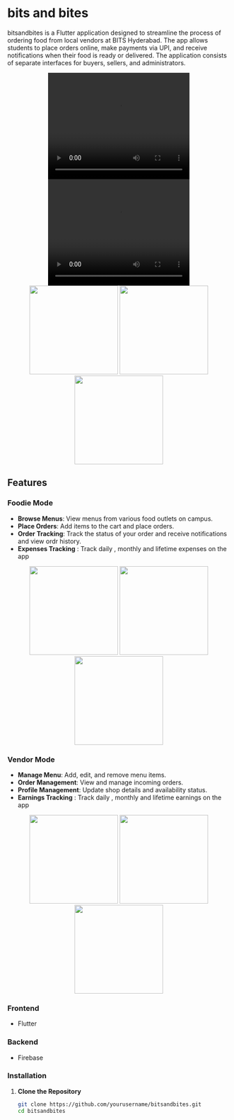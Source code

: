 # bits and bites

bitsandbites is a Flutter application designed to streamline the process of ordering food from local vendors at BITS Hyderabad. The app allows students to place orders online, make payments via UPI, and receive notifications when their food is ready or delivered. The application consists of separate interfaces for buyers, sellers, and administrators.

<div align="center">
  <video width="320" height="240" controls>
    <source src="https://github.com/xajxatel/bitsandbites/assets/137952206/90882970-1b6a-4d42-b705-6df65b29d9b1" type="video/mp4">
    Your browser does not support the video tag.
  </video>
  <video width="320" height="240" controls>
    <source src="https://github.com/xajxatel/bitsandbites/assets/137952206/576a54cf-fffc-4908-9a82-29c93227e4fb" type="video/mp4">
    Your browser does not support the video tag.
  </video>
</div>

<div align="center">
  <img src="https://github.com/xajxatel/bitsandbites/assets/137952206/b24ee680-2fcb-4a88-b862-575c2abc73cc" width="200" />
  <img src="https://github.com/xajxatel/bitsandbites/assets/137952206/b010d1a0-aac7-41cc-aeec-b183c8701a8c" width="200" />
  <img src="https://github.com/xajxatel/bitsandbites/assets/137952206/452d2856-ab72-4f90-9192-42b67e7ea6a9" width="200" />
</div>

## Features

### Foodie Mode
- **Browse Menus**: View menus from various food outlets on campus.
- **Place Orders**: Add items to the cart and place orders.
- **Order Tracking**: Track the status of your order and receive notifications and view ordr history.
- **Expenses Tracking** : Track daily , monthly and lifetime expenses on the app

<div align="center">
  <img src="https://github.com/xajxatel/bitsandbites/assets/137952206/0be68b0f-be4e-4179-8c26-034a765198a3" width="200" />
  <img src="https://github.com/xajxatel/bitsandbites/assets/137952206/c82b4670-b2e8-4a26-92ed-309841f3a9ef" width="200" />
  <img src="https://github.com/xajxatel/bitsandbites/assets/137952206/0ca5626d-22b7-441a-8bca-4b29006c625d" width="200" />
</div>

### Vendor Mode
- **Manage Menu**: Add, edit, and remove menu items.
- **Order Management**: View and manage incoming orders.
- **Profile Management**: Update shop details and availability status.
- **Earnings Tracking** : Track daily , monthly and lifetime earnings on the app

<div align="center">
  <img src="https://github.com/xajxatel/bitsandbites/assets/137952206/9be8abe8-0e6e-4095-9ee5-789a58f0d178" width="200" />
  <img src="https://github.com/xajxatel/bitsandbites/assets/137952206/4e38cadd-9887-4342-bce7-990cb74f744d" width="200" />
  <img src="https://github.com/xajxatel/bitsandbites/assets/137952206/4c6f2c53-5726-4b7d-b8da-44ce54c9ce37" width="200" />
</div>

### Frontend
- Flutter

### Backend
- Firebase

### Installation

1. **Clone the Repository**

   ```sh
   git clone https://github.com/yourusername/bitsandbites.git
   cd bitsandbites
